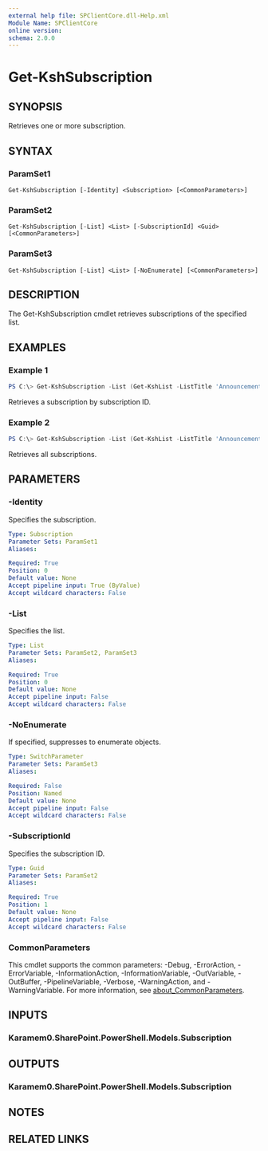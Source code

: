 ```yaml
---
external help file: SPClientCore.dll-Help.xml
Module Name: SPClientCore
online version:
schema: 2.0.0
---
```


# Get-KshSubscription

## SYNOPSIS
Retrieves one or more subscription.

## SYNTAX

### ParamSet1
```
Get-KshSubscription [-Identity] <Subscription> [<CommonParameters>]
```

### ParamSet2
```
Get-KshSubscription [-List] <List> [-SubscriptionId] <Guid> [<CommonParameters>]
```

### ParamSet3
```
Get-KshSubscription [-List] <List> [-NoEnumerate] [<CommonParameters>]
```

## DESCRIPTION
The Get-KshSubscription cmdlet retrieves subscriptions of the specified list.

## EXAMPLES

### Example 1
```powershell
PS C:\> Get-KshSubscription -List (Get-KshList -ListTitle 'Announcements') -SubscriptionId '40231e12-904f-430a-aa76-a6487076c36e'
```

Retrieves a subscription by subscription ID.

### Example 2
```powershell
PS C:\> Get-KshSubscription -List (Get-KshList -ListTitle 'Announcements')
```

Retrieves all subscriptions.

## PARAMETERS

### -Identity
Specifies the subscription.

```yaml
Type: Subscription
Parameter Sets: ParamSet1
Aliases:

Required: True
Position: 0
Default value: None
Accept pipeline input: True (ByValue)
Accept wildcard characters: False
```

### -List
Specifies the list.

```yaml
Type: List
Parameter Sets: ParamSet2, ParamSet3
Aliases:

Required: True
Position: 0
Default value: None
Accept pipeline input: False
Accept wildcard characters: False
```

### -NoEnumerate
If specified, suppresses to enumerate objects.

```yaml
Type: SwitchParameter
Parameter Sets: ParamSet3
Aliases:

Required: False
Position: Named
Default value: None
Accept pipeline input: False
Accept wildcard characters: False
```

### -SubscriptionId
Specifies the subscription ID.

```yaml
Type: Guid
Parameter Sets: ParamSet2
Aliases:

Required: True
Position: 1
Default value: None
Accept pipeline input: False
Accept wildcard characters: False
```

### CommonParameters
This cmdlet supports the common parameters: -Debug, -ErrorAction, -ErrorVariable, -InformationAction, -InformationVariable, -OutVariable, -OutBuffer, -PipelineVariable, -Verbose, -WarningAction, and -WarningVariable. For more information, see [about_CommonParameters](http://go.microsoft.com/fwlink/?LinkID=113216).

## INPUTS

### Karamem0.SharePoint.PowerShell.Models.Subscription

## OUTPUTS

### Karamem0.SharePoint.PowerShell.Models.Subscription

## NOTES

## RELATED LINKS

